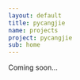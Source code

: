 ```yaml
---
layout: default
title: pycangjie
name: projects
project: pycangjie
sub: home
---
```


Coming soon...
